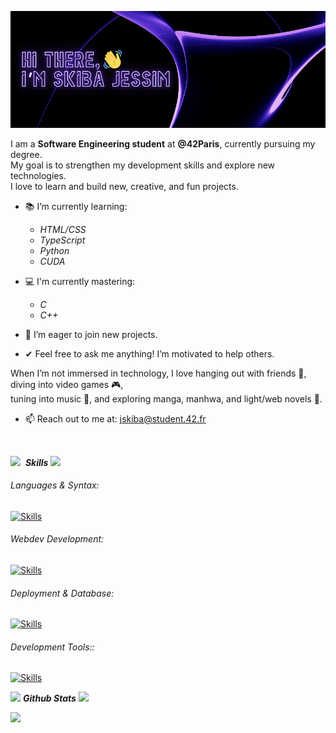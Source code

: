 ![hello](assets/Hello.png)

I am a **Software Engineering student** at **@42Paris**, currently pursuing my degree.  
My goal is to strengthen my development skills and explore new technologies.  
I love to learn and build new, creative, and fun projects.

- 📚 I’m currently learning:
  - *HTML/CSS*
  - *TypeScript*
  - *Python*
  - *CUDA*

- 💻 I'm currently mastering:
  - *C*
  - *C++*

- 🚀 I’m eager to join new projects.
- ✔ Feel free to ask me anything! I’m motivated to help others.

When I’m not immersed in technology, I love hanging out with friends 🍹, diving into video games 🎮,  
tuning into music 🎵, and exploring manga, manhwa, and light/web novels 📖.

- 📫 Reach out to me at: <a href="mailto:jskiba@student.42.fr">jskiba@student.42.fr</a>

<br>

<img src="https://media2.giphy.com/media/QssGEmpkyEOhBCb7e1/giphy.gif?cid=ecf05e47a0n3gi1bfqntqmob8g9aid1oyj2wr3ds3mg700bl&rid=giphy.gif" width ="30">&nbsp; ***Skills***
<img src="https://user-images.githubusercontent.com/73097560/115834477-dbab4500-a447-11eb-908a-139a6edaec5c.gif">

###### Languages & Syntax:
[![Skills](https://skillicons.dev/icons?i=c,cpp,python,bash)](https://skillicons.dev)

###### Webdev Development:
[![Skills](https://skillicons.dev/icons?i=html,css,js,ts,nodejs)](https://skillicons.dev)

###### Deployment & Database:
[![Skills](https://skillicons.dev/icons?i=docker,sqlite,mysql)](https://skillicons.dev)

###### Development Tools::
[![Skills](https://skillicons.dev/icons?i=git,linux,debian,arch,vscode,pycharm,vim)](https://skillicons.dev)

<img src="https://media.giphy.com/media/iY8CRBdQXODJSCERIr/giphy.gif" width="35">&nbsp;***Github Stats***
<img src="https://user-images.githubusercontent.com/73097560/115834477-dbab4500-a447-11eb-908a-139a6edaec5c.gif">
<br>

<tr>
<td width="50%" align="center">
    <img src="https://github-readme-stats.vercel.app/api?username=mowhry&theme=nightowl&show_icons=true&count_private=true" />
</td>